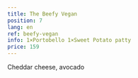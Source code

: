 ```yaml
---
title: The Beefy Vegan
position: 7
lang: en
ref: beefy-vegan
info: 1×Portobello 1×Sweet Potato patty
price: 159
---
```


Cheddar cheese, avocado

